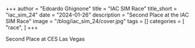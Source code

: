 +++
author = "Edoardo Ghignone"
title = "IAC SIM Race"
title_short = "iac_sim_24"
date = "2024-01-26"
description = "Second Place at the IAC SIM Race"
image = "/blog/iac_sim_24/cover.jpg"
tags = []
categories = [
    "race",
]
+++

Second Place at CES Las Vegas